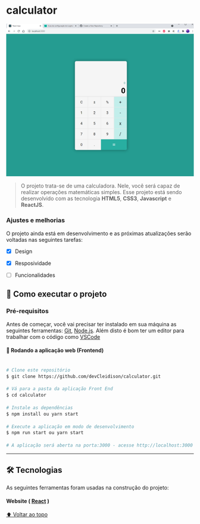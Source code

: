 # calculator


<img src="./public/images/preview.png" alt="theme">

> O projeto trata-se de uma calculadora. Nele, você será capaz de realizar operações matemáticas simples. Esse projeto está sendo desenvolvido com as tecnologia <strong>HTML5</strong>, <strong>CSS3</strong>, <strong>Javascript</strong> e <strong>ReactJS</strong>.

### Ajustes e melhorias

O projeto ainda está em desenvolvimento e as próximas atualizações serão voltadas nas seguintes tarefas:

- [X] Design
- [X] Resposividade
- [ ] Funcionalidades


## 🚀 Como executar o projeto


### Pré-requisitos

Antes de começar, você vai precisar ter instalado em sua máquina as seguintes ferramentas:
[Git](https://git-scm.com), [Node.js](https://nodejs.org/en/). 
Além disto é bom ter um editor para trabalhar com o código como [VSCode](https://code.visualstudio.com/)


#### 🧭 Rodando a aplicação web (Frontend)

```bash

# Clone este repositório
$ git clone https://github.com/devCleidison/calculator.git

# Vá para a pasta da aplicação Front End
$ cd calculator

# Instale as dependências
$ npm install ou yarn start

# Execute a aplicação em modo de desenvolvimento
$ npm run start ou yarn start

# A aplicação será aberta na porta:3000 - acesse http://localhost:3000

```

---

## 🛠 Tecnologias

As seguintes ferramentas foram usadas na construção do projeto:

#### **Website**  ( [React](https://reactjs.org/) )


[⬆ Voltar ao topo](#calculator)<br>
